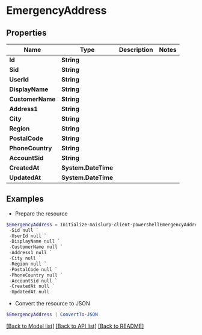 # EmergencyAddress
## Properties

Name | Type | Description | Notes
------------ | ------------- | ------------- | -------------
**Id** | **String** |  | 
**Sid** | **String** |  | 
**UserId** | **String** |  | 
**DisplayName** | **String** |  | 
**CustomerName** | **String** |  | 
**Address1** | **String** |  | 
**City** | **String** |  | 
**Region** | **String** |  | 
**PostalCode** | **String** |  | 
**PhoneCountry** | **String** |  | 
**AccountSid** | **String** |  | 
**CreatedAt** | **System.DateTime** |  | 
**UpdatedAt** | **System.DateTime** |  | 

## Examples

- Prepare the resource
```powershell
$EmergencyAddress = Initialize-maislurp-client-powershellEmergencyAddress  -Id null `
 -Sid null `
 -UserId null `
 -DisplayName null `
 -CustomerName null `
 -Address1 null `
 -City null `
 -Region null `
 -PostalCode null `
 -PhoneCountry null `
 -AccountSid null `
 -CreatedAt null `
 -UpdatedAt null
```

- Convert the resource to JSON
```powershell
$EmergencyAddress | ConvertTo-JSON
```

[[Back to Model list]](../README#documentation-for-models) [[Back to API list]](../README#documentation-for-api-endpoints) [[Back to README]](../README)

